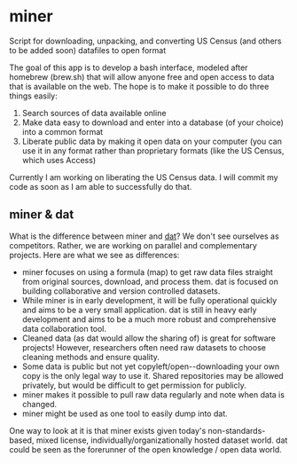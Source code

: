 miner
=====

Script for downloading, unpacking, and converting US Census (and others to be added soon) datafiles to open format

The goal of this app is to develop a bash interface, modeled after homebrew (brew.sh) that will allow anyone free and open access to data that is available on the web. The hope is to make it possible to do three things easily:

1. Search sources of data available online
2. Make data easy to download and enter into a database (of your choice) into a common format
3. Liberate public data by making it open data on your computer (you can use it in any format rather than proprietary formats (like the US Census, which uses Access)

Currently I am working on liberating the US Census data. I will commit my code as soon as I am able to successfully do that.

miner & dat
-----------

What is the difference between miner and [dat](https://github.com/maxogden/dat "dat on GitHub")? We don't see ourselves as competitors. Rather, we are working on parallel and complementary projects. Here are what we see as differences:

- miner focuses on using a formula (map) to get raw data files straight from original sources, download, and process them. dat is focused on building collaborative and version controlled datasets.
- While miner is in early development, it will be fully operational quickly and aims to be a very small application. dat is still in heavy early development and aims to be a much more robust and comprehensive data collaboration tool. 
- Cleaned data (as dat would allow the sharing of) is great for software projects! However, researchers often need raw datasets to choose cleaning methods and ensure quality. 
- Some data is public but not yet copyleft/open--downloading your own copy is the only legal way to use it. Shared repositories may be allowed privately, but would be difficult to get permission for publicly.
- miner makes it possible to pull raw data regularly and note when data is changed.
- miner might be used as one tool to easily dump into dat.

One way to look at it is that miner exists given today's non-standards-based, mixed license, individually/organizationally hosted dataset world. dat could be seen as the forerunner of the open knowledge / open data world.
